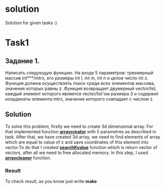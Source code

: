 # solution
Solution for given tasks :)

# Task1

Задание 1.
---------
Написать следующую функцию. На входе 5 параметров: трехмерный массив int***/mtrx, его размеры int l, int m, int n и целое число int z.
Функция должна осуществлять поиск среди всех элементов массива, значения которых равны z. 
Функция возвращает двумерный vector/list, каждый элемент которого является vector/list'ом размера 3 и содержит координаты элемента mtrx, 
значение которого совпадает с числом z. 

## Solution

To solve this problem, firstly we need to create 3d dimensional array. For that implemented function [**arraycreator**]() with 5 parametres as described in task. After that, we have created 3d array, we need to find elements of array which are equal to value of z and save coordinates of this element into vector.To do that I created [**searchKvalue**]() function which is return vector of vectors, after all we need to free allocated memory. In this step, I used [**arraycleaner**]() function.

### Result

To check result, as you know just write **make**

